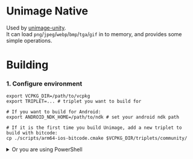 # Unimage Native
Used by [unimage-unity](https://github.com/Klrohias/unimage-unity).  
It can load `png`/`jpeg`/`webp`/`bmp`/`tga`/`gif` in to memory, and provides some simple operations.

# Building
### 1. Configure environment
```shell
export VCPKG_DIR=/path/to/vcpkg
export TRIPLET=... # triplet you want to build for

# If you want to build for Android:
export ANDROID_NDK_HOME=/path/to/ndk # set your android ndk path

# If it is the first time you build Unimage, add a new triplet to build with bitcode:
cp ./scripts/arm64-ios-bitcode.cmake $VCPKG_DIR/triplets/community/
```

<details><summary>Or you are using PowerShell</summary>
<p>
```shell
$VCPKG_DIR="/path/to/vcpkg"
$TRIPLET="..." # triplet you want to build for

# If you want to build for Android:
$ANDROID_NDK_HOME="/path/to/ndk" # set your android ndk path
$env:ANDROID_NDK_HOME=$ANDROID_NDK_HOME

#If it is the first time you build Unimage, add a new triplet to build with bitcode
cp ./scripts/arm64-ios-bitcode.cmake $VCPKG_DIR/triplets/community/
```
</p>
</details>

** If you want to build for iOS, you need to use triplet `arm64-ios-bitcode` ** 

### 2. Install dependencies
```shell
pushd $TRIPLET
./vcpkg install "stb:$TRIPLET"
./vcpkg install "libwebp:$TRIPLET"
./vcpkg install "libjpeg-turbo:$TRIPLET"
popd
```

### 3. Generate for special platform:  
#### 1) Windows:
```shell
mkdir build
cd build
cmake .. -DCMAKE_TOOLCHAIN_FILE=$VCPKG_DIR/scripts/buildsystems/vcpkg.cmake -DCMAKE_BUILD_TYPE=Release
msbuild ALL_BUILD.vcxproj
```

#### 2) Linux:
```shell
mkdir build
cd build
cmake .. -DCMAKE_TOOLCHAIN_FILE=$VCPKG_DIR/scripts/buildsystems/vcpkg.cmake -DCMAKE_BUILD_TYPE=Release
make # or use ninja to build
```

#### 3) macOS:
```shell
mkdir build
cd build
cmake .. -DCMAKE_TOOLCHAIN_FILE=$VCPKG_DIR/scripts/buildsystems/vcpkg.cmake -DCMAKE_BUILD_TYPE=Release
make
```

#### 4) iOS
```shell
mkdir build
cd build
cmake .. -DCMAKE_TOOLCHAIN_FILE=$VCPKG_DIR/scripts/buildsystems/vcpkg.cmake -DCMAKE_BUILD_TYPE=Release -DVCPKG_TARGET_TRIPLET=arm64-ios-bitcode -DCMAKE_SYSTEM_NAME=iOS -DCMAKE_OSX_ARCHITECTURES=arm64
make
```

#### 5) Android
```shell

# Build for ARM
mkdir build-arm
pushd build-arm
cmake .. -DCMAKE_BUILD_TYPE=Release -DVCPKG_TARGET_TRIPLET=arm-android -DANDROID_ABI=armeabi-v7a -DVCPKG_CMAKE_SYSTEM_NAME=Android -DCMAKE_SYSTEM_NAME=Android -DCMAKE_TOOLCHAIN_FILE=$VCPKG_DIR/scripts/buildsystems/vcpkg.cmake -DVCPKG_CHAINLOAD_TOOLCHAIN_FILE=$ANDROID_NDK_HOME/build/cmake/android.toolchain.cmake -DCMAKE_MAKE_PROGRAM=$ANDROID_NDK_HOME/prebuilt/windows-x86_64/bin/make.exe -G "Unix Makefiles" 
$ANDROID_NDK_HOME/prebuilt/windows-x86_64/bin/make.exe
popd

# Build for ARM64
mkdir build-arm64
pushd build-arm64
cmake .. -DCMAKE_BUILD_TYPE=Release -DVCPKG_TARGET_TRIPLET=arm64-android -DANDROID_ABI=arm64-v8a -DVCPKG_CMAKE_SYSTEM_NAME=Android -DCMAKE_SYSTEM_NAME=Android -DCMAKE_TOOLCHAIN_FILE=$VCPKG_DIR/scripts/buildsystems/vcpkg.cmake -DVCPKG_CHAINLOAD_TOOLCHAIN_FILE=$ANDROID_NDK_HOME/build/cmake/android.toolchain.cmake -DCMAKE_MAKE_PROGRAM=$ANDROID_NDK_HOME/prebuilt/windows-x86_64/bin/make.exe -G "Unix Makefiles"
$ANDROID_NDK_HOME/prebuilt/windows-x86_64/bin/make.exe
popd

# Build for x86
mkdir build-x86
pushd build-x86
cmake .. -DCMAKE_BUILD_TYPE=Release -DVCPKG_TARGET_TRIPLET=x86-android -DANDROID_ABI=x86 -DVCPKG_CMAKE_SYSTEM_NAME=Android -DCMAKE_SYSTEM_NAME=Android -DCMAKE_TOOLCHAIN_FILE=$VCPKG_DIR/scripts/buildsystems/vcpkg.cmake -DVCPKG_CHAINLOAD_TOOLCHAIN_FILE=$ANDROID_NDK_HOME/build/cmake/android.toolchain.cmake -DCMAKE_MAKE_PROGRAM=$ANDROID_NDK_HOME/prebuilt/windows-x86_64/bin/make.exe -G "Unix Makefiles"
$ANDROID_NDK_HOME/prebuilt/windows-x86_64/bin/make.exe
popd


# Build for x86_64
mkdir build-x86_64
pushd build-x86_64
cmake .. -DCMAKE_BUILD_TYPE=Release -DVCPKG_TARGET_TRIPLET=x64-android -DANDROID_ABI=x86_64 -DVCPKG_CMAKE_SYSTEM_NAME=Android -DCMAKE_SYSTEM_NAME=Android -DCMAKE_TOOLCHAIN_FILE=$VCPKG_DIR/scripts/buildsystems/vcpkg.cmake -DVCPKG_CHAINLOAD_TOOLCHAIN_FILE=$ANDROID_NDK_HOME/build/cmake/android.toolchain.cmake -DCMAKE_MAKE_PROGRAM=$ANDROID_NDK_HOME/prebuilt/windows-x86_64/bin/make.exe -G "Unix Makefiles"
$ANDROID_NDK_HOME/prebuilt/windows-x86_64/bin/make.exe
popd
```

# License
[MIT](LICENSE)
